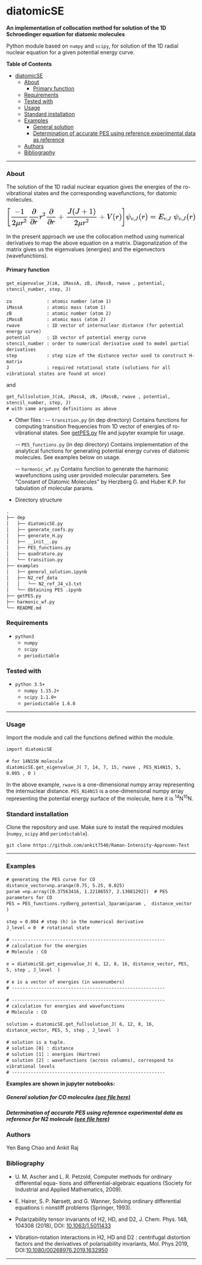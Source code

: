 # diatomicSE

**An implementation of collocation method for solution of the 1D Schroedinger equation for diatomic molecules**

Python module based on `numpy` and `scipy`, for solution of the 1D radial nuclear equation for a given potential energy curve.

**Table of Contents**


* [diatomicSE](#diatomicse)
     * [About](#about)
         * [Primary function](#primary-function)
     * [Requirements](#requirements)
     * [Tested with](#tested-with)
     * [Usage](#usage)
     * [Standard installation](#standard-installation)
     * [Examples](#examples)
          * [General solution](#general-solution)
          * [Determination of accurate PES using reference experimental data as reference](#determination-of-accurate-pes-using-reference-experimental-data-as-reference)
     * [Authors](#authors)
     * [Bibliography](#bibliography)


---

### About
The solution of the 1D radial nuclear equation gives the energies of the ro-vibrational
states and the corresponding wavefunctions, for diatomic molecules.

![1D radial nuclear equation](https://github.com/ankit7540/Raman-Intensity-Approxmn-Test/blob/main/img/equation.svg)

In the present approach we use the collocation method using numerical derivatives to map the above equation on a matrix. Diagonalization of the matrix gives us the eigenvalues (energies) and the eigenvectors (wavefunctions).


#### Primary function

```
get_eigenvalue_J(zA, iMassA, zB, iMassB, rwave , potential, stencil_number, step, J)

za             : atomic number (atom 1)
iMassA         : atomic mass (atom 1)
zB             : atomic number (atom 2)
iMassB         : atomic mass (atom 2)
rwave          : 1D vector of internuclear distance (for potential energy curve)
potential      : 1D vector of potential energy curve
stencil_number : order to numerical derivative used to model partial derivatives
step           : step size of the distance vector used to construct H-matrix
J              : required rotational state (solutions for all vibrational states are found at once)

```


and

```
get_fullsolution_J(zA, iMassA, zB, iMassB, rwave , potential, stencil_number, step, J)
# with same argument definitions as above
```


- Other files :
 -- `transition.py`    (in dep directory)
    Contains functions for computing transition frequencies from 1D vector of energies of ro-vibrational states. See [getPES.py](https://github.com/ankit7540/Raman-Intensity-Approxmn-Test/blob/main/python_functions/getPES.py) file and jupyter example for usage.

  -- `PES_functions.py` (in dep directory)
    Contains implementation of the analytical functions for generating potential energy curves of diatomic molecules. See examples below on usage.

  -- `harmonic_wf.py`
     Contains function to generate the harmonic wavefunctions using user provided molecular parameters. See "Constant of Diatomic Molecules" by Herzberg G. and Huber K.P. for tabulation of molecular params.

- Directory structure
```
.
├── dep
│   ├── diatomicSE.py
│   ├── generate_coefs.py
│   ├── generate_H.py
│   ├── __init__.py
│   ├── PES_functions.py
│   ├── quadrature.py
│   └── transition.py
├── examples
│   ├── general_solution.ipynb
│   ├── N2_ref_data
│   │   └── N2_ref_J4_v3.txt
│   └── Obtaining PES .ipynb
├── getPES.py
├── harmonic_wf.py
└── README.md
```

### Requirements

+ `python3`
    + `numpy`
	+ `scipy`
    + `periodictable`


### Tested with

+ `python 3.5+`
    + `numpy 1.15.2+`
	+ `scipy 1.1.0+`
    + `periodictable 1.6.0`


-----


### Usage

Import the module and call the functions defined within the module.

```
import diatomicSE

# for 14N15N molecule
diatomicSE.get_eigenvalue_J( 7, 14, 7, 15, rwave , PES_N14N15, 5, 0.005 , 0 )
```
In the above example, `rwave` is a one-dimensional numpy array representing the internuclear distance. `PES_N14N15` is a one-dimensional numpy array representing the potential energy surface of the molecule, here it is <sup>14</sup>N<sup>15</sup>N.

### Standard installation
Clone the repository and use.  Make sure to install the required modules (`numpy`, `scipy` and `periodictable`).

```
git clone https://github.com/ankit7540/Raman-Intensity-Approxmn-Test
```

-----

### Examples

```
# generating the PES curve for CO
distance_vector=np.arange(0.75, 5.25, 0.025)
param =np.array([0.37563416, 1.22186557, 2.13081292])  # PES parameters for CO
PES = PES_functions.rydberg_potential_3param(param ,  distance_vector )

step = 0.004 # step (h) in the numerical derivative
J_level = 0  # rotational state

# ---------------------------------------------------------
# calculation for the energies
# Molecule : CO

e = diatomicSE.get_eigenvalue_J( 6, 12, 8, 16, distance_vector, PES, 5, step , J_level  )

# e is a vector of energies (in wavenumbers)
# ---------------------------------------------------------

# ---------------------------------------------------------
# calculation for energies and wavefunctions
# Molecule : CO

solution = diatomicSE.get_fullsolution_J( 6, 12, 8, 16, distance_vector, PES, 5, step , J_level  )

# solution is a tuple.
# solution [0] : distance
# solution [1] : energies (Hartree)
# solution [2] : wavefunctions (across columns), correspond to vibrational levels
# ---------------------------------------------------------

```

**Examples are shown in jupyter notebooks:**

##### General solution for CO molecules [(see file here)](https://github.com/ankit7540/Raman-Intensity-Approxmn-Test/blob/main/python_functions/examples/general_solution.ipynb)

##### Determination of accurate PES using reference experimental data as reference  for N2 molecule [(see file here)](https://github.com/ankit7540/Raman-Intensity-Approxmn-Test/blob/main/python_functions/examples/Obtaining%20PES%20.ipynb)


### Authors

Yen Bang Chao and Ankit Raj

### Bibliography

 - U. M. Ascher and L. R. Petzold, Computer methods for ordinary differential equa-
tions and differential-algebraic equations (Society for Industrial and Applied
Mathematics, 2009).

 - E. Hairer, S. P. Nørsett, and G. Wanner, Solving ordinary differential equations
i: nonstiff problems (Springer, 1993).

- Polarizability tensor invariants of H2, HD, and D2, J. Chem. Phys. 148, 104308 (2018), DOI: [10.1063/1.5011433](https://doi.org/10.1063/1.5011433)

- Vibration–rotation interactions in H2, HD and D2 : centrifugal distortion factors and the derivatives of polarisability invariants, Mol. Phys 2019, DOI:[10.1080/00268976.2019.1632950](https://doi.org/10.1080/00268976.2019.1632950)


---
